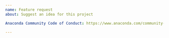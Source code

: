 ```yaml
---
name: Feature request
about: Suggest an idea for this project

Anaconda Community Code of Conduct: https://www.anaconda.com/community-code-of-conduct/

---
```


<!--
Hi!  Read this; it's important.

This is an issue tracker for conda -- the package manager.  File feature requests
for conda here, as well as bug reports about something conda has messed up.

If your issue is a feature request for:
  * a specific conda package from Anaconda ('defaults' channel):
      ==> file at https://github.com/ContinuumIO/anaconda-issues
  * a specific conda package from conda-forge:
      ==> file at the corresponding feedstock under https://github.com/conda-forge
  * repo.anaconda.com access and service:
      ==> file at https://github.com/ContinuumIO/anaconda-issues
  * anaconda.org access and service:
      ==> file at https://anaconda.org/contact/report
  * commands under 'conda build':
      ==> file at https://github.com/conda/conda-build
  * commands under 'conda env':
      ==> please file it here!
  * all other conda commands that start with 'conda':
      ==> please file it here!

-->
